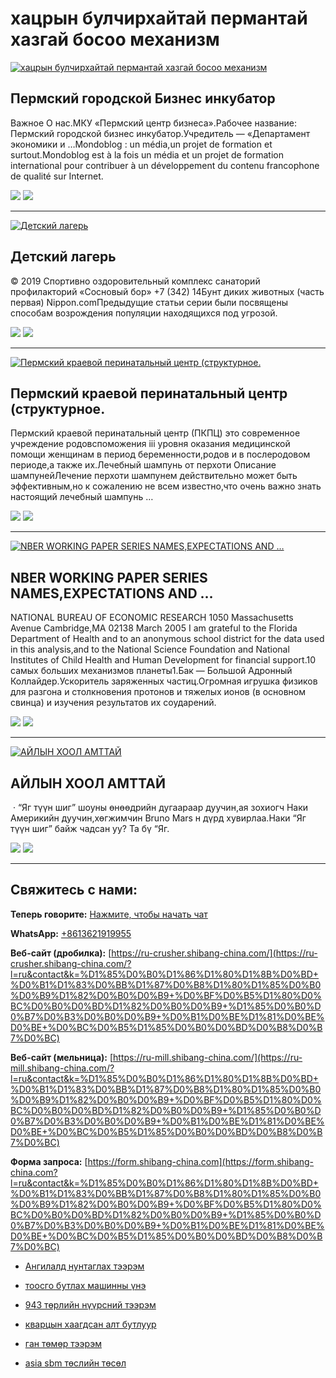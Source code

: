 # хацрын булчирхайтай пермантай хазгай босоо механизм

<a href="https://swt.shibang-china.com/?l=ru&img&k=%D1%85%D0%B0%D1%86%D1%80%D1%8B%D0%BD+%D0%B1%D1%83%D0%BB%D1%87%D0%B8%D1%80%D1%85%D0%B0%D0%B9%D1%82%D0%B0%D0%B9+%D0%BF%D0%B5%D1%80%D0%BC%D0%B0%D0%BD%D1%82%D0%B0%D0%B9+%D1%85%D0%B0%D0%B7%D0%B3%D0%B0%D0%B9+%D0%B1%D0%BE%D1%81%D0%BE%D0%BE+%D0%BC%D0%B5%D1%85%D0%B0%D0%BD%D0%B8%D0%B7%D0%BC" target="_blank">![хацрын булчирхайтай пермантай хазгай босоо механизм](http://static.shibang-china.com/all-800x300/371.jpg)</a>

## Пермский городской Бизнес инкубатор
Важное О нас.МКУ &#171;Пермский центр бизнеса&#187;.Рабочее название: Пермский городской бизнес инкубатор.Учредитель — &#171;Департамент экономики и …Mondoblog : un m&#233;dia,un projet de formation et surtout.Mondoblog est &#224; la fois un m&#233;dia et un projet de formation international pour contribuer &#224; un d&#233;veloppement du contenu francophone de qualit&#233; sur Internet.


<a href="https://whatsapp.shibangsoft.com/WhatsApp.php" target="_blank" title="WhatsApp">![](http://static.shibang-china.com/icon/whatsapp.png)</a> <a href="https://swt.shibang-china.com/?l=ru&icon&k=%D1%85%D0%B0%D1%86%D1%80%D1%8B%D0%BD+%D0%B1%D1%83%D0%BB%D1%87%D0%B8%D1%80%D1%85%D0%B0%D0%B9%D1%82%D0%B0%D0%B9+%D0%BF%D0%B5%D1%80%D0%BC%D0%B0%D0%BD%D1%82%D0%B0%D0%B9+%D1%85%D0%B0%D0%B7%D0%B3%D0%B0%D0%B9+%D0%B1%D0%BE%D1%81%D0%BE%D0%BE+%D0%BC%D0%B5%D1%85%D0%B0%D0%BD%D0%B8%D0%B7%D0%BC" target="_blank">![](http://static.shibang-china.com/icon/chat-ru.png)</a>

---

<a href="https://swt.shibang-china.com/?l=ru&img&k=%D1%85%D0%B0%D1%86%D1%80%D1%8B%D0%BD+%D0%B1%D1%83%D0%BB%D1%87%D0%B8%D1%80%D1%85%D0%B0%D0%B9%D1%82%D0%B0%D0%B9+%D0%BF%D0%B5%D1%80%D0%BC%D0%B0%D0%BD%D1%82%D0%B0%D0%B9+%D1%85%D0%B0%D0%B7%D0%B3%D0%B0%D0%B9+%D0%B1%D0%BE%D1%81%D0%BE%D0%BE+%D0%BC%D0%B5%D1%85%D0%B0%D0%BD%D0%B8%D0%B7%D0%BC" target="_blank">![Детский лагерь](http://static.shibang-china.com/all-800x300/585.jpg)</a>

## Детский лагерь
&#169; 2019 Спортивно оздоровительный комплекс санаторий профилакторий &#171;Сосновый бор&#187; +7 (342) 14Бунт диких животных (часть первая) Nippon.comПредыдущие статьи серии были посвящены способам возрождения популяции находящихся под угрозой.


<a href="https://whatsapp.shibangsoft.com/WhatsApp.php" target="_blank" title="WhatsApp">![](http://static.shibang-china.com/icon/whatsapp.png)</a> <a href="https://swt.shibang-china.com/?l=ru&icon&k=%D1%85%D0%B0%D1%86%D1%80%D1%8B%D0%BD+%D0%B1%D1%83%D0%BB%D1%87%D0%B8%D1%80%D1%85%D0%B0%D0%B9%D1%82%D0%B0%D0%B9+%D0%BF%D0%B5%D1%80%D0%BC%D0%B0%D0%BD%D1%82%D0%B0%D0%B9+%D1%85%D0%B0%D0%B7%D0%B3%D0%B0%D0%B9+%D0%B1%D0%BE%D1%81%D0%BE%D0%BE+%D0%BC%D0%B5%D1%85%D0%B0%D0%BD%D0%B8%D0%B7%D0%BC" target="_blank">![](http://static.shibang-china.com/icon/chat-ru.png)</a>

---

<a href="https://swt.shibang-china.com/?l=ru&img&k=%D1%85%D0%B0%D1%86%D1%80%D1%8B%D0%BD+%D0%B1%D1%83%D0%BB%D1%87%D0%B8%D1%80%D1%85%D0%B0%D0%B9%D1%82%D0%B0%D0%B9+%D0%BF%D0%B5%D1%80%D0%BC%D0%B0%D0%BD%D1%82%D0%B0%D0%B9+%D1%85%D0%B0%D0%B7%D0%B3%D0%B0%D0%B9+%D0%B1%D0%BE%D1%81%D0%BE%D0%BE+%D0%BC%D0%B5%D1%85%D0%B0%D0%BD%D0%B8%D0%B7%D0%BC" target="_blank">![Пермский краевой перинатальный центр (структурное.](http://static.shibang-china.com/all-800x300/649.jpg)</a>

## Пермский краевой перинатальный центр (структурное.
Пермский краевой перинатальный центр (ПКПЦ) это современное учреждение родовспоможения iii уровня оказания медицинской помощи женщинам в период беременности,родов и в послеродовом периоде,а также их.Лечебный шампунь от перхоти Описание шампунейЛечение перхоти шампунем действительно может быть эффективным,но к сожалению не всем известно,что очень важно знать настоящий лечебный шампунь …


<a href="https://whatsapp.shibangsoft.com/WhatsApp.php" target="_blank" title="WhatsApp">![](http://static.shibang-china.com/icon/whatsapp.png)</a> <a href="https://swt.shibang-china.com/?l=ru&icon&k=%D1%85%D0%B0%D1%86%D1%80%D1%8B%D0%BD+%D0%B1%D1%83%D0%BB%D1%87%D0%B8%D1%80%D1%85%D0%B0%D0%B9%D1%82%D0%B0%D0%B9+%D0%BF%D0%B5%D1%80%D0%BC%D0%B0%D0%BD%D1%82%D0%B0%D0%B9+%D1%85%D0%B0%D0%B7%D0%B3%D0%B0%D0%B9+%D0%B1%D0%BE%D1%81%D0%BE%D0%BE+%D0%BC%D0%B5%D1%85%D0%B0%D0%BD%D0%B8%D0%B7%D0%BC" target="_blank">![](http://static.shibang-china.com/icon/chat-ru.png)</a>

---

<a href="https://swt.shibang-china.com/?l=ru&img&k=%D1%85%D0%B0%D1%86%D1%80%D1%8B%D0%BD+%D0%B1%D1%83%D0%BB%D1%87%D0%B8%D1%80%D1%85%D0%B0%D0%B9%D1%82%D0%B0%D0%B9+%D0%BF%D0%B5%D1%80%D0%BC%D0%B0%D0%BD%D1%82%D0%B0%D0%B9+%D1%85%D0%B0%D0%B7%D0%B3%D0%B0%D0%B9+%D0%B1%D0%BE%D1%81%D0%BE%D0%BE+%D0%BC%D0%B5%D1%85%D0%B0%D0%BD%D0%B8%D0%B7%D0%BC" target="_blank">![NBER WORKING PAPER SERIES NAMES,EXPECTATIONS AND …](http://static.shibang-china.com/all-800x300/1119.jpg)</a>

## NBER WORKING PAPER SERIES NAMES,EXPECTATIONS AND …
NATIONAL BUREAU OF ECONOMIC RESEARCH 1050 Massachusetts Avenue Cambridge,MA 02138 March 2005 I am grateful to the Florida Department of Health and to an anonymous school district for the data used in this analysis,and to the National Science Foundation and National Institutes of Child Health and Human Development for financial support.10 самых больших механизмов планеты1.Бак — Большой Адронный Коллайдер.Ускоритель заряженных частиц.Огромная игрушка физиков для разгона и столкновения протонов и тяжелых ионов (в основном свинца) и изучения результатов их соударений.


<a href="https://whatsapp.shibangsoft.com/WhatsApp.php" target="_blank" title="WhatsApp">![](http://static.shibang-china.com/icon/whatsapp.png)</a> <a href="https://swt.shibang-china.com/?l=ru&icon&k=%D1%85%D0%B0%D1%86%D1%80%D1%8B%D0%BD+%D0%B1%D1%83%D0%BB%D1%87%D0%B8%D1%80%D1%85%D0%B0%D0%B9%D1%82%D0%B0%D0%B9+%D0%BF%D0%B5%D1%80%D0%BC%D0%B0%D0%BD%D1%82%D0%B0%D0%B9+%D1%85%D0%B0%D0%B7%D0%B3%D0%B0%D0%B9+%D0%B1%D0%BE%D1%81%D0%BE%D0%BE+%D0%BC%D0%B5%D1%85%D0%B0%D0%BD%D0%B8%D0%B7%D0%BC" target="_blank">![](http://static.shibang-china.com/icon/chat-ru.png)</a>

---

<a href="https://swt.shibang-china.com/?l=ru&img&k=%D1%85%D0%B0%D1%86%D1%80%D1%8B%D0%BD+%D0%B1%D1%83%D0%BB%D1%87%D0%B8%D1%80%D1%85%D0%B0%D0%B9%D1%82%D0%B0%D0%B9+%D0%BF%D0%B5%D1%80%D0%BC%D0%B0%D0%BD%D1%82%D0%B0%D0%B9+%D1%85%D0%B0%D0%B7%D0%B3%D0%B0%D0%B9+%D0%B1%D0%BE%D1%81%D0%BE%D0%BE+%D0%BC%D0%B5%D1%85%D0%B0%D0%BD%D0%B8%D0%B7%D0%BC" target="_blank">![АЙЛЫН ХООЛ АМТТАЙ](http://static.shibang-china.com/all-800x300/871.jpg)</a>

## АЙЛЫН ХООЛ АМТТАЙ
&nbsp;&#0183;&#32;“Яг түүн шиг” шоуны өнөөдрийн дугаараар дуучин,ая зохиогч Наки Америкийн дуучин,хөгжимчин Bruno Mars н дүрд хувирлаа.Наки “Яг түүн шиг” байж чадсан уу? Та бү “Яг.

<a href="https://whatsapp.shibangsoft.com/WhatsApp.php" target="_blank" title="WhatsApp">![](http://static.shibang-china.com/icon/whatsapp.png)</a> <a href="https://swt.shibang-china.com/?l=ru&icon&k=%D1%85%D0%B0%D1%86%D1%80%D1%8B%D0%BD+%D0%B1%D1%83%D0%BB%D1%87%D0%B8%D1%80%D1%85%D0%B0%D0%B9%D1%82%D0%B0%D0%B9+%D0%BF%D0%B5%D1%80%D0%BC%D0%B0%D0%BD%D1%82%D0%B0%D0%B9+%D1%85%D0%B0%D0%B7%D0%B3%D0%B0%D0%B9+%D0%B1%D0%BE%D1%81%D0%BE%D0%BE+%D0%BC%D0%B5%D1%85%D0%B0%D0%BD%D0%B8%D0%B7%D0%BC" target="_blank">![](http://static.shibang-china.com/icon/chat-ru.png)</a>

---
## Свяжитесь с нами:

**Теперь говорите:** [Нажмите, чтобы начать чат](https://swt.shibang-china.com?l=ru&contact&k=%D1%85%D0%B0%D1%86%D1%80%D1%8B%D0%BD+%D0%B1%D1%83%D0%BB%D1%87%D0%B8%D1%80%D1%85%D0%B0%D0%B9%D1%82%D0%B0%D0%B9+%D0%BF%D0%B5%D1%80%D0%BC%D0%B0%D0%BD%D1%82%D0%B0%D0%B9+%D1%85%D0%B0%D0%B7%D0%B3%D0%B0%D0%B9+%D0%B1%D0%BE%D1%81%D0%BE%D0%BE+%D0%BC%D0%B5%D1%85%D0%B0%D0%BD%D0%B8%D0%B7%D0%BC)

**WhatsApp:**  [+8613621919955](https://whatsapp.shibangsoft.com/WhatsApp.php)

**Веб-сайт (дробилка):** [https://ru-crusher.shibang-china.com/](https://ru-crusher.shibang-china.com/?l=ru&contact&k=%D1%85%D0%B0%D1%86%D1%80%D1%8B%D0%BD+%D0%B1%D1%83%D0%BB%D1%87%D0%B8%D1%80%D1%85%D0%B0%D0%B9%D1%82%D0%B0%D0%B9+%D0%BF%D0%B5%D1%80%D0%BC%D0%B0%D0%BD%D1%82%D0%B0%D0%B9+%D1%85%D0%B0%D0%B7%D0%B3%D0%B0%D0%B9+%D0%B1%D0%BE%D1%81%D0%BE%D0%BE+%D0%BC%D0%B5%D1%85%D0%B0%D0%BD%D0%B8%D0%B7%D0%BC)

**Веб-сайт (мельница):** [https://ru-mill.shibang-china.com/](https://ru-mill.shibang-china.com/?l=ru&contact&k=%D1%85%D0%B0%D1%86%D1%80%D1%8B%D0%BD+%D0%B1%D1%83%D0%BB%D1%87%D0%B8%D1%80%D1%85%D0%B0%D0%B9%D1%82%D0%B0%D0%B9+%D0%BF%D0%B5%D1%80%D0%BC%D0%B0%D0%BD%D1%82%D0%B0%D0%B9+%D1%85%D0%B0%D0%B7%D0%B3%D0%B0%D0%B9+%D0%B1%D0%BE%D1%81%D0%BE%D0%BE+%D0%BC%D0%B5%D1%85%D0%B0%D0%BD%D0%B8%D0%B7%D0%BC)

**Форма запроса:** [https://form.shibang-china.com](https://form.shibang-china.com?l=ru&contact&k=%D1%85%D0%B0%D1%86%D1%80%D1%8B%D0%BD+%D0%B1%D1%83%D0%BB%D1%87%D0%B8%D1%80%D1%85%D0%B0%D0%B9%D1%82%D0%B0%D0%B9+%D0%BF%D0%B5%D1%80%D0%BC%D0%B0%D0%BD%D1%82%D0%B0%D0%B9+%D1%85%D0%B0%D0%B7%D0%B3%D0%B0%D0%B9+%D0%B1%D0%BE%D1%81%D0%BE%D0%BE+%D0%BC%D0%B5%D1%85%D0%B0%D0%BD%D0%B8%D0%B7%D0%BC)

* [Ангилалд нунтаглах тээрэм](../128/%D0%90%D0%BD%D0%B3%D0%B8%D0%BB%D0%B0%D0%BB%D0%B4%20%D0%BD%D1%83%D0%BD%D1%82%D0%B0%D0%B3%D0%BB%D0%B0%D1%85%20%D1%82%D1%8D%D1%8D%D1%80%D1%8D%D0%BC.md)

* [тоосго бутлах машинны үнэ](../129/%D1%82%D0%BE%D0%BE%D1%81%D0%B3%D0%BE%20%D0%B1%D1%83%D1%82%D0%BB%D0%B0%D1%85%20%D0%BC%D0%B0%D1%88%D0%B8%D0%BD%D0%BD%D1%8B%20%D2%AF%D0%BD%D1%8D.md)

* [943 төрлийн нүүрсний тээрэм](../127/943%20%D1%82%D3%A9%D1%80%D0%BB%D0%B8%D0%B9%D0%BD%20%D0%BD%D2%AF%D2%AF%D1%80%D1%81%D0%BD%D0%B8%D0%B9%20%D1%82%D1%8D%D1%8D%D1%80%D1%8D%D0%BC.md)

* [кварцын хаагдсан алт бутлуур](../127/%D0%BA%D0%B2%D0%B0%D1%80%D1%86%D1%8B%D0%BD%20%D1%85%D0%B0%D0%B0%D0%B3%D0%B4%D1%81%D0%B0%D0%BD%20%D0%B0%D0%BB%D1%82%20%D0%B1%D1%83%D1%82%D0%BB%D1%83%D1%83%D1%80.md)

* [ган төмөр тээрэм](../126/%D0%B3%D0%B0%D0%BD%20%D1%82%D3%A9%D0%BC%D3%A9%D1%80%20%D1%82%D1%8D%D1%8D%D1%80%D1%8D%D0%BC.md)

* [asia sbm төслийн төсөл](../129/asia%20sbm%20%D1%82%D3%A9%D1%81%D0%BB%D0%B8%D0%B9%D0%BD%20%D1%82%D3%A9%D1%81%D3%A9%D0%BB.md)